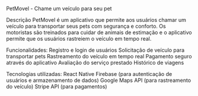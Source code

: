 
PetMovel - Chame um veículo para seu pet

Descrição
PetMovel é um aplicativo que permite aos usuários chamar um veículo para transportar seus pets com segurança e conforto. Os motoristas são treinados para cuidar de animais de estimação e o aplicativo permite que os usuários rastreiem o veículo em tempo real.

Funcionalidades:
Registro e login de usuários
Solicitação de veículo para transportar pets
Rastreamento do veículo em tempo real
Pagamento seguro através do aplicativo
Avaliação do serviço prestado
Histórico de viagens

Tecnologias utilizadas:
React Native
Firebase (para autenticação de usuários e armazenamento de dados)
Google Maps API (para rastreamento do veículo)
Stripe API (para pagamentos)
